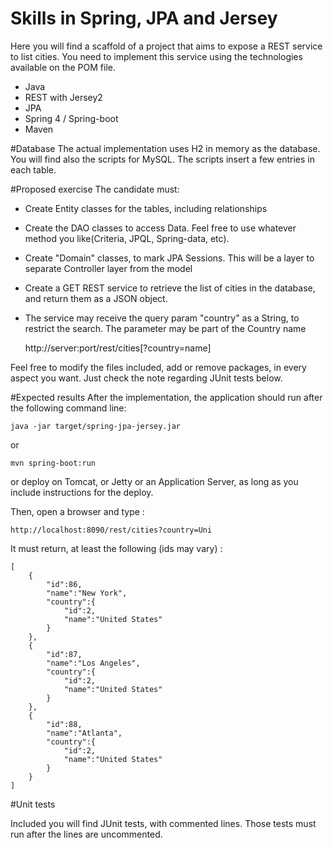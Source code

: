 # Skills in Spring, JPA and Jersey
Here you will find a scaffold of a project that aims to expose a REST service to list cities.
You need to implement this service using the technologies available on the POM file.

- Java
- REST with Jersey2
- JPA
- Spring 4 / Spring-boot
- Maven

#Database
The actual implementation uses H2 in memory as the database. You will find also the scripts 
for MySQL. The scripts insert a few entries in each table.

#Proposed exercise
The candidate must:
- Create Entity classes for the tables, including relationships
- Create the DAO classes to access Data. Feel free to use whatever method you like(Criteria, JPQL, Spring-data, etc).
- Create "Domain" classes, to mark JPA Sessions. This will be a layer to separate Controller layer from the model
- Create a GET REST service to retrieve the list of cities in the database, and return them as a JSON object.
- The service may receive the query param "country" as a String, to restrict the search. The parameter may be part of the Country name

   http://server:port/rest/cities[?country=name]

Feel free to modify the files included, add or remove packages, in every aspect you want. Just check the note regarding JUnit tests below.

#Expected results
After the implementation, the application should run after the following command line:

	java -jar target/spring-jpa-jersey.jar
    
or 

    mvn spring-boot:run
    
or deploy on Tomcat, or Jetty or an Application Server, as long as you include instructions for the deploy.


Then, open a browser and type :

    http://localhost:8090/rest/cities?country=Uni


It must return, at least the following (ids may vary) :

    [
        {
            "id":86,
            "name":"New York",
            "country":{
                "id":2,
                "name":"United States"
            }
        },
        {
            "id":87,
            "name":"Los Angeles",
            "country":{
                "id":2,
                "name":"United States"
            }
        },
        {
            "id":88,
            "name":"Atlanta",
            "country":{
                "id":2,
                "name":"United States"
            }
        }
    ]


#Unit tests

Included you will find JUnit tests, with commented lines. Those tests must run after the lines
are uncommented.

